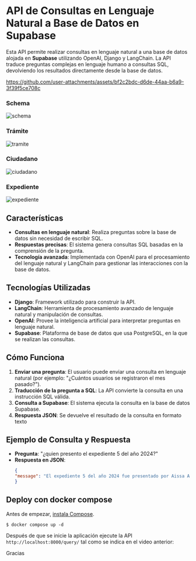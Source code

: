 # API de Consultas en Lenguaje Natural a Base de Datos en Supabase

Esta API permite realizar consultas en lenguaje natural a una base de datos alojada en **Supabase** utilizando OpenAI, Django y LangChain. La API traduce preguntas complejas en lenguaje humano a consultas SQL, devolviendo los resultados directamente desde la base de datos.

https://github.com/user-attachments/assets/bf2c2bdc-d6de-44aa-b6a9-3f39f5ce708c

### Schema
![schema](https://github.com/user-attachments/assets/59b69077-56a2-4372-9389-6199cf14f2bb)

### Trámite
![tramite](https://github.com/user-attachments/assets/86c16a42-2589-49d0-9248-6718ab2f2e2e)

### Ciudadano
![ciudadano](https://github.com/user-attachments/assets/013c0449-ce97-4564-9fd3-7153f1a6e900)

### Expediente
![expediente](https://github.com/user-attachments/assets/d31b911f-7929-4f3f-a5e5-24579bd2d1e1)

## Características

- **Consultas en lenguaje natural**: Realiza preguntas sobre la base de datos sin necesidad de escribir SQL.
- **Respuestas precisas**: El sistema genera consultas SQL basadas en la comprensión de la pregunta.
- **Tecnología avanzada**: Implementada con OpenAI para el procesamiento del lenguaje natural y LangChain para gestionar las interacciones con la base de datos.

## Tecnologías Utilizadas

- **Django**: Framework utilizado para construir la API.
- **LangChain**: Herramienta de procesamiento avanzado de lenguaje natural y manipulación de consultas.
- **OpenAI**: Provee la inteligencia artificial para interpretar preguntas en lenguaje natural.
- **Supabase**: Plataforma de base de datos que usa PostgreSQL, en la que se realizan las consultas.

## Cómo Funciona

1. **Enviar una pregunta**: El usuario puede enviar una consulta en lenguaje natural (por ejemplo: "¿Cuántos usuarios se registraron el mes pasado?").
2. **Traducción de la pregunta a SQL**: La API convierte la consulta en una instrucción SQL válida.
3. **Consulta a Supabase**: El sistema ejecuta la consulta en la base de datos Supabase.
4. **Respuesta JSON**: Se devuelve el resultado de la consulta en formato texto

## Ejemplo de Consulta y Respuesta

- **Pregunta**: "¿quien presento el expediente 5 del año 2024?"
- **Respuesta en JSON**:
    ```json
    {
    "message": "El expediente 5 del año 2024 fue presentado por Aissa Alexandra Huacchillo Crisanto."
    }
    ```

## Deploy con docker compose

Antes de empezar, [instala Compose](https://docs.docker.com/compose/install/).

```
$ docker compose up -d
```


Después de que se inicie la aplicación ejecute la API `http://localhost:8000/query/` tal como se indica en el video anterior:

Gracias
